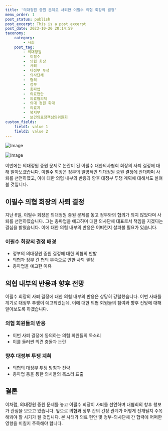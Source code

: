 ```yaml
---
title: '의대정원 증원 문제로 사퇴한 이필수 의협 회장의 결정'
menu_order: 1
post_status: publish
post_excerpt: This is a post excerpt
post_date: 2023-10-20 20:14:59
taxonomy:
    category:
        - 사회
    post_tag:
        - 의대정원
        -  이필수
        -  의협 회장
        -  사퇴
        -  대정부 투쟁
        -  의사단체
        -  협의
        -  정부
        -  총파업
        -  의료현안
        -  의료협의체
        -  의대 정원 확대
        -  의료계
        -  복지부
        -  보건의료정책심의위원회
custom_fields:
    field1: value 1
    field2: value 2
---
```


![Image](https://imgnews.pstatic.net/image/417/2024/02/07/0000980268_001_20240207070201465.jpg?type=w647)

![Image](https://imgnews.pstatic.net/image/417/2024/02/07/0000980268_002_20240207070201614.jpg?type=w647)


이번에는 의대정원 증원 문제로 논란이 된 이필수 대한의사협회 회장의 사퇴 결정에 대해 알아보겠습니다. 이필수 회장은 정부의 일방적인 의대정원 증원 결정에 반대하며 사퇴를 선언하였고, 이에 대한 의협 내부의 반응과 향후 대정부 투쟁 계획에 대해서도 살펴볼 것입니다.

## 이필수 의협 회장의 사퇴 결정
지난 6일, 이필수 회장은 의대정원 증원 문제를 놓고 정부와의 협의가 되지 않았다며 사퇴를 선언하였습니다. 그는 총파업을 예고하며 대한 의사단체 대표로서 책임을 지겠다는 결심을 밝혔습니다. 이에 대한 의협 내부의 반응은 어떠한지 살펴볼 필요가 있습니다. 

### 이필수 회장의 결정 배경
- 정부의 의대정원 증원 결정에 대한 의협의 반발
- 의협과 정부 간 협의 부족으로 인한 사퇴 결정
- 총파업을 예고한 이유

## 의협 내부의 반응과 향후 전망
이필수 회장의 사퇴 결정에 대한 의협 내부의 반응은 상당히 강렬했습니다. 이번 사태를 계기로 대정부 투쟁이 예고되었는데, 이에 대한 의협 회원들의 참여와 향후 전망에 대해 알아보도록 하겠습니다.

### 의협 회원들의 반응
- 이번 사퇴 결정에 동의하는 의협 회원들의 목소리
- 이를 둘러싼 의견 충돌과 논란

### 향후 대정부 투쟁 계획
- 의협의 대정부 투쟁 방침과 전략
- 총파업 등을 통한 의사들의 목소리 표출

## 결론
이처럼, 의대정원 증원 문제를 놓고 이필수 회장이 사퇴를 선언하며 대협회의 향후 행보가 관심을 모으고 있습니다. 앞으로 의협과 정부 간의 긴장 관계가 어떻게 전개될지 주목해봐야 할 시기가 될 것입니다. 본 사태가 의료 현안 및 정부-의사단체 간 협력에 어떠한 영향을 미칠지 주목해야 합니다.
